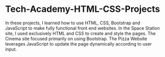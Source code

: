 # Tech-Academy-HTML-CSS-Projects
In these projects, I learned how to use HTML, CSS, Bootstrap and JavaScript to make fully functional front end websites.
In the Space Station site, I used exclusively HTML and CSS to create and style the pages.
The Cinema site focused primarily on using Bootstrap.
The Pizza Website leverages JavaScript to update the page dynamically according to user input.
